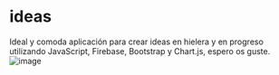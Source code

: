 # ideas
Ideal y comoda aplicación para crear ideas en hielera y en progreso utilizando JavaScript, Firebase, Bootstrap y Chart.js, espero os guste.
![image](https://github.com/Ccanochu/ideas/assets/63028873/e884382a-57ac-4512-8d56-50aedfb5a46b)
